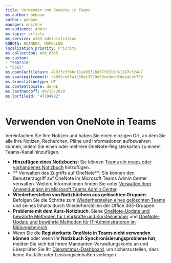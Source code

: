 ```yaml
---
title: Verwenden von OneNote in Teams
ms.author: pebaum
author: pebaum
manager: mnirkhe
ms.audience: Admin
ms.topic: article
ms.service: o365-administration
ROBOTS: NOINDEX, NOFOLLOW
localization_priority: Priority
ms.collection: Adm_O365
ms.custom:
- "9002316"
- "5665"
ms.openlocfilehash: 42923c5fbbc11e49932b8f7f9319d41187ef24e7
ms.sourcegitcommit: c6692ce0fa1358ec3529e59ca0ecdfdea4cdc759
ms.translationtype: HT
ms.contentlocale: de-DE
ms.lasthandoff: 09/15/2020
ms.locfileid: "47794982"
---
```

# <a name="using-onenote-in-teams"></a>Verwenden von OneNote in Teams

Vereinfachen Sie Ihre Notizen und haben Sie einen einzigen Ort, an dem Sie alle Ihre Notizen, Recherchen, Pläne und Informationen aufbewahren können, indem Sie einen oder mehrere OneNote-Registerkarten zu einem Teams-Kanal hinzufügen.

- **Hinzufügen eines Notizbuchs**: Sie können [Teams ein neues oder vorhandenes Notizbuch](https://support.microsoft.com/office/add-a-onenote-notebook-to-teams-0ec78cc3-ba3b-4279-a88e-aa40af9865c2) hinzufügen.
- ** Verwalten des Zugriffs auf OneNote**: Sie können den Benutzerzugriff auf OneNote im Microsoft Teams Admin Center verwalten. Weitere Informationen finden Sie unter [Verwalten Ihrer Anwendungen im Microsoft Teams Admin Center](https://docs.microsoft.com/MicrosoftTeams/manage-apps).
- **Wiederherstellen von Notizbüchern aus gelöschten Gruppen**: Befolgen Sie die Schritte zum [Wiederherstellen eines gelöschten Teams](https://docs.microsoft.com/microsoftteams/archive-or-delete-a-team#restore-a-deleted-team) und seines Inhalts durch Wiederherstellen der Office 365-Gruppen.
- **Probleme mit dem Kurs-Notizbuch**: Siehe [OneNote-Update und bewährte Methoden für Lehrkräfte und Kursteilnehmer](https://support.office.com/article/onenote-update-and-best-practices-for-educators-and-students-dde775f0-8b06-4263-8b54-1e9ddc3dd146) und [OneNote-Update und bewährte Methoden für IT-Administratoren im Bildungsbereich](https://support.office.com/article/onenote-update-and-best-practices-for-it-admins-in-education-9d78f2b2-5e25-4288-b597-b4ba463c7b46).
- Wenn Sie die **Registerkarte OneNote in Teams nicht verwenden können** oder wenn Ihr **Notizbuch Synchronisierungsprobleme hat**, melden Sie sich bei Ihrem Mandanten-Verwaltungskonto an und überprüfen Sie Ihr [Dienststatus-Dashboard](https://docs.microsoft.com/office365/enterprise/view-service-health), um sicherzustellen, dass keine Ausfälle oder Leistungseinbußen vorliegen.
